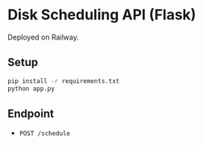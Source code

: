 # Disk Scheduling API (Flask)

Deployed on Railway.

## Setup

```bash
pip install -r requirements.txt
python app.py
```

## Endpoint

- `POST /schedule`

